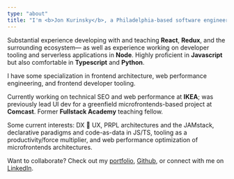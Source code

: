 ```yaml
---
type: "about"
title: "I'm <b>Jon Kurinsky</b>, a Philadelphia-based software engineer."
---
```


<p>Substantial experience developing with and teaching <b>React</b>, <b>Redux</b>, and the surrounding ecosystem— as well as experience working on developer tooling and serverless applications in <b>Node</b>. Highly proficient in <b>Javascript</b> but also comfortable in <b>Typescript</b> and <b>Python</b>.</p>

<p>I have some specialization in frontend architecture, web performance engineering, and frontend developer tooling.</p>

<p>Currently working on technical SEO and web performance at <b>IKEA</b>; was previously lead UI dev for a greenfield microfrontends-based project at <b>Comcast</b>. Former <b>Fullstack Academy</b> teaching fellow.</p>

<p>Some current interests: DX 🤝 UX, PRPL architectures and the JAMstack, declarative paradigms and code-as-data in JS/TS, tooling as a productivity/force multiplier, and web performance optimization of microfrontends architectures.</p>

<p>Want to collaborate? Check out my <a href="/projects/">portfolio</a>, <a href="https://github.com/krnsk0">Github</a>, or connect with me on <a href="https://www.linkedin.com/in/krnsk0/">LinkedIn</a>.</p>
